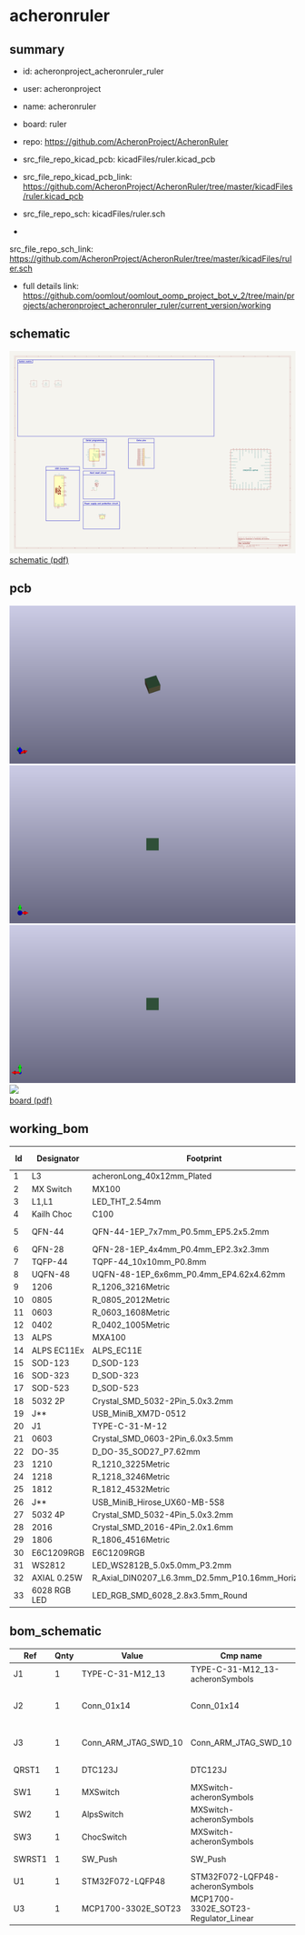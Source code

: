 # acheronruler
 
## summary 
* id: acheronproject_acheronruler_ruler
* user: acheronproject
* name: acheronruler
* board: ruler
* repo: https://github.com/AcheronProject/AcheronRuler
* src_file_repo_kicad_pcb: kicadFiles/ruler.kicad_pcb
* src_file_repo_kicad_pcb_link: https://github.com/AcheronProject/AcheronRuler/tree/master/kicadFiles/ruler.kicad_pcb


* src_file_repo_sch: kicadFiles/ruler.sch
*
 src_file_repo_sch_link: https://github.com/AcheronProject/AcheronRuler/tree/master/kicadFiles/ruler.sch
* full details link: https://github.com/oomlout/oomlout_oomp_project_bot_v_2/tree/main/projects/acheronproject_acheronruler_ruler/current_version/working  

## schematic  
![](working_schematic_600.png)  
[schematic (pdf)](working_schematic.pdf)  

## pcb  
![](working_3d_600.png) 
![](working_3d_front_600.png)  
![](working_3d_back_600.png)  
![](working_600.png)  
[board (pdf)](working.pdf)  

## working_bom
| Id | Designator | Footprint | Quantity | Designation | Supplier and ref |  | None | 
| --- | --- | --- | --- | --- | --- | --- | --- | 
| 1 | L3 | acheronLong_40x12mm_Plated | 1 | Acheron Logo |  |  | [''] | 
| 2 | MX Switch | MX100 | 1 | MX100 |  |  | [''] | 
| 3 | L1,L1 | LED_THT_2.54mm | 2 | LED |  |  | [''] | 
| 4 | Kailh Choc | C100 | 1 | C100 |  |  | [''] | 
| 5 | QFN-44 | QFN-44-1EP_7x7mm_P0.5mm_EP5.2x5.2mm | 1 | QFN-44-1EP_7x7mm_P0.5mm_EP5.2x5.2mm |  |  | [''] | 
| 6 | QFN-28 | QFN-28-1EP_4x4mm_P0.4mm_EP2.3x2.3mm | 1 | IS31FL3731-QF |  |  | [''] | 
| 7 | TQFP-44 | TQPF-44_10x10mm_P0.8mm | 1 | TQPF-44_10x10mm_P0.8mm |  |  | [''] | 
| 8 | UQFN-48 | UQFN-48-1EP_6x6mm_P0.4mm_EP4.62x4.62mm | 1 | UQFN-48_6x6mm_P0.4mm |  |  | [''] | 
| 9 | 1206 | R_1206_3216Metric | 1 | R_1206_3216Metric |  |  | [''] | 
| 10 | 0805 | R_0805_2012Metric | 1 | R_0805_2012Metric |  |  | [''] | 
| 11 | 0603 | R_0603_1608Metric | 1 | R_0603_1608Metric |  |  | [''] | 
| 12 | 0402 | R_0402_1005Metric | 1 | R_0402_1005Metric |  |  | [''] | 
| 13 | ALPS | MXA100 | 1 | MXA100 |  |  | [''] | 
| 14 | ALPS EC11Ex | ALPS_EC11E | 1 | ALPS_EC11E |  |  | [''] | 
| 15 | SOD-123 | D_SOD-123 | 1 | D_SOD-123 |  |  | [''] | 
| 16 | SOD-323 | D_SOD-323 | 1 | D_SOD-323 |  |  | [''] | 
| 17 | SOD-523 | D_SOD-523 | 1 | D_SOD-523 |  |  | [''] | 
| 18 | 5032 2P | Crystal_SMD_5032-2Pin_5.0x3.2mm | 1 | Crystal_SMD_5032-2Pin_5.0x3.2mm |  |  | [''] | 
| 19 | J** | USB_MiniB_XM7D-0512 | 1 | USB_MiniB_XM7D-0512 |  |  | [''] | 
| 20 | J1 | TYPE-C-31-M-12 | 1 | TYPE-C-31-M12_13 |  |  | [''] | 
| 21 | 0603 | Crystal_SMD_0603-2Pin_6.0x3.5mm | 1 | Crystal_SMD_0603-2Pin_6.0x3.5mm |  |  | [''] | 
| 22 | DO-35 | D_DO-35_SOD27_P7.62mm | 1 | D_DO-35_SOD27_P7.62mm |  |  | [''] | 
| 23 | 1210 | R_1210_3225Metric | 1 | R_1210_3225Metric |  |  | [''] | 
| 24 | 1218 | R_1218_3246Metric | 1 | R_1218_3246Metric |  |  | [''] | 
| 25 | 1812 | R_1812_4532Metric | 1 | R_1812_4532Metric |  |  | [''] | 
| 26 | J** | USB_MiniB_Hirose_UX60-MB-5S8 | 1 | USB_MiniB_Hirose_UX60-MB-5S8 |  |  | [''] | 
| 27 | 5032 4P | Crystal_SMD_5032-4Pin_5.0x3.2mm | 1 | Crystal_SMD_5032-4Pin_5.0x3.2mm |  |  | [''] | 
| 28 | 2016 | Crystal_SMD_2016-4Pin_2.0x1.6mm | 1 | 16MHz |  |  | [''] | 
| 29 | 1806 | R_1806_4516Metric | 1 | R_1806_4516Metric |  |  | [''] | 
| 30 | E6C1209RGB | E6C1209RGB | 1 | E6C1209RGB |  |  | [''] | 
| 31 | WS2812 | LED_WS2812B_5.0x5.0mm_P3.2mm | 1 | LED_WS2812B_5.0x5.0mm_P3.2mm |  |  | [''] | 
| 32 | AXIAL 0.25W | R_Axial_DIN0207_L6.3mm_D2.5mm_P10.16mm_Horizontal | 1 | 10k |  |  | [''] | 
| 33 | 6028 RGB LED | LED_RGB_SMD_6028_2.8x3.5mm_Round | 1 | LED_RGB_SMD_6028_2.8x3.5mm_Round |  |  | [''] | 


## bom_schematic
| Ref | Qnty | Value | Cmp name | Footprint | Description | Vendor | DNP | 
| --- | --- | --- | --- | --- | --- | --- | --- | 
| J1 | 1 | TYPE-C-31-M12_13 | TYPE-C-31-M12_13-acheronSymbols | acheron_Connectors:TYPE-C-31-M-12 |  |  |  | 
| J2 | 1 | Conn_01x14 | Conn_01x14 | acheron_Connectors:PinHeader_1x14_P2.54mm_Vertical | Generic connector, single row, 01x14, script generated (kicad-library-utils/schlib/autogen/connector/) |  |  | 
| J3 | 1 | Conn_ARM_JTAG_SWD_10 | Conn_ARM_JTAG_SWD_10 | acheron_Connectors:Conn_ARM_JTAG_SWD_10 | Cortex Debug Connector, standard ARM Cortex-M SWD and JTAG interface |  |  | 
| QRST1 | 1 | DTC123J | DTC123J | Package_TO_SOT_SMD:SOT-23 | Digital NPN Transistor, 2k2/47k, SOT-23 |  |  | 
| SW1 | 1 | MXSwitch | MXSwitch-acheronSymbols | acheron_MX:MX100 |  |  |  | 
| SW2 | 1 | AlpsSwitch | MXSwitch-acheronSymbols | acheron_MX_SolderMask:MXA100 |  |  |  | 
| SW3 | 1 | ChocSwitch | MXSwitch-acheronSymbols | acheron_Choc:C100 |  |  |  | 
| SWRST1 | 1 | SW_Push | SW_Push | acheron_Hardware:smdPushBtn | Push button switch, generic, two pins |  |  | 
| U1 | 1 | STM32F072-LQFP48 | STM32F072-LQFP48-acheronSymbols | acheron_Components:LQFP-48_7x7mm_P0.5mm |  |  |  | 
| U3 | 1 | MCP1700-3302E_SOT23 | MCP1700-3302E_SOT23-Regulator_Linear | Package_TO_SOT_SMD:SOT-23 |  |  |  | 



